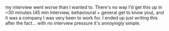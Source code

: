my interview went worse than I wanted to. There's no way I'd get this up in ~30 minutes (45 min interview, behavioural + general get to know you), and it was a company I was very keen to work for. I ended up just writing this after the fact... with no interview pressure it's annoyingly simple.
